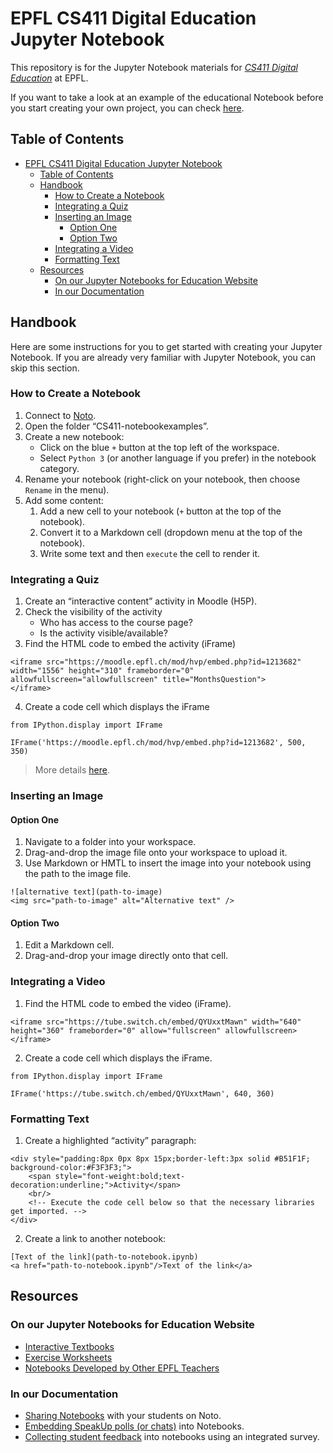# EPFL CS411 Digital Education Jupyter Notebook

This repository is for the Jupyter Notebook materials for [_CS411 Digital Education_](https://edu.epfl.ch/coursebook/en/digital-education-CS-411) at EPFL.

If you want to take a look at an example of the educational Notebook before you start creating your own project,
you can check [here](./starter.ipynb).

## Table of Contents

- [EPFL CS411 Digital Education Jupyter Notebook](#epfl-cs411-digital-education-jupyter-notebook)
  - [Table of Contents](#table-of-contents)
  - [Handbook](#handbook)
    - [How to Create a Notebook](#how-to-create-a-notebook)
    - [Integrating a Quiz](#integrating-a-quiz)
    - [Inserting an Image](#inserting-an-image)
      - [Option One](#option-one)
      - [Option Two](#option-two)
    - [Integrating a Video](#integrating-a-video)
    - [Formatting Text](#formatting-text)
  - [Resources](#resources)
    - [On our Jupyter Notebooks for Education Website](#on-our-jupyter-notebooks-for-education-website)
    - [In our Documentation](#in-our-documentation)

## Handbook

Here are some instructions for you to get started with creating your Jupyter Notebook. If you are already
very familiar with Jupyter Notebook, you can skip this section.

### How to Create a Notebook

1. Connect to [Noto](https://noto.epfl.ch).
2. Open the folder “CS411-notebookexamples”.
3. Create a new notebook:
   - Click on the blue `+` button at the top left of the workspace.
   - Select `Python 3` (or another language if you prefer) in the notebook category.
4. Rename your notebook (right-click on your notebook, then choose `Rename` in the menu).
5. Add some content:
   1. Add a new cell to your notebook (`+` button at the top of the notebook).
   2. Convert it to a Markdown cell (dropdown menu at the top of the notebook).
   3. Write some text and then `execute` the cell to render it.

### Integrating a Quiz

1. Create an “interactive content” activity in Moodle (H5P).
2. Check the visibility of the activity
   - Who has access to the course page?
   - Is the activity visible/available?
3. Find the HTML code to embed the activity (iFrame)

```
<iframe src="https://moodle.epfl.ch/mod/hvp/embed.php?id=1213682" width="1556" height="310" frameborder="0" allowfullscreen="allowfullscreen" title="MonthsQuestion">
</iframe>
```

4. Create a code cell which displays the iFrame

```
from IPython.display import IFrame

IFrame('https://moodle.epfl.ch/mod/hvp/embed.php?id=1213682', 500, 350)
```

> More details [here](https://go.epfl.ch/noto-quiz).

### Inserting an Image

#### Option One

1. Navigate to a folder into your workspace.
2. Drag-and-drop the image file onto your workspace to upload it.
3. Use Markdown or HMTL to insert the image into your notebook using the path to the image file.

```
![alternative text](path-to-image)
<img src="path-to-image" alt="Alternative text" />
```

#### Option Two

1. Edit a Markdown cell.
2. Drag-and-drop your image directly onto that cell.

### Integrating a Video

1. Find the HTML code to embed the video (iFrame).

```
<iframe src="https://tube.switch.ch/embed/QYUxxtMawn" width="640" height="360" frameborder="0" allow="fullscreen" allowfullscreen>
</iframe>
```

2. Create a code cell which displays the iFrame.

```
from IPython.display import IFrame

IFrame('https://tube.switch.ch/embed/QYUxxtMawn', 640, 360)
```

### Formatting Text

1. Create a highlighted “activity” paragraph:

```
<div style="padding:8px 0px 8px 15px;border-left:3px solid #B51F1F;
background-color:#F3F3F3;">
    <span style="font-weight:bold;text-decoration:underline;">Activity</span>
    <br/>
    <!-- Execute the code cell below so that the necessary libraries get imported. -->
</div>
```

2. Create a link to another notebook:

```
[Text of the link](path-to-notebook.ipynb)
<a href="path-to-notebook.ipynb"/>Text of the link</a>
```

## Resources

### On our Jupyter Notebooks for Education Website

- [Interactive Textbooks](https://go.epfl.ch/interactivetextbooks)
- [Exercise Worksheets](https://go.epfl.ch/exerciseworksheets)
- [Notebooks Developed by Other EPFL Teachers](https://go.epfl.ch/notebookexamples)

### In our Documentation

- [Sharing Notebooks](https:/go.epfl.ch/noto-share) with your students on Noto.
- [Embedding SpeakUp polls (or chats)](https:/go.epfl.ch/noto-polls) into Notebooks.
- [Collecting student feedback](https://go.epfl.ch/noto-feedback) into notebooks using an integrated survey.
